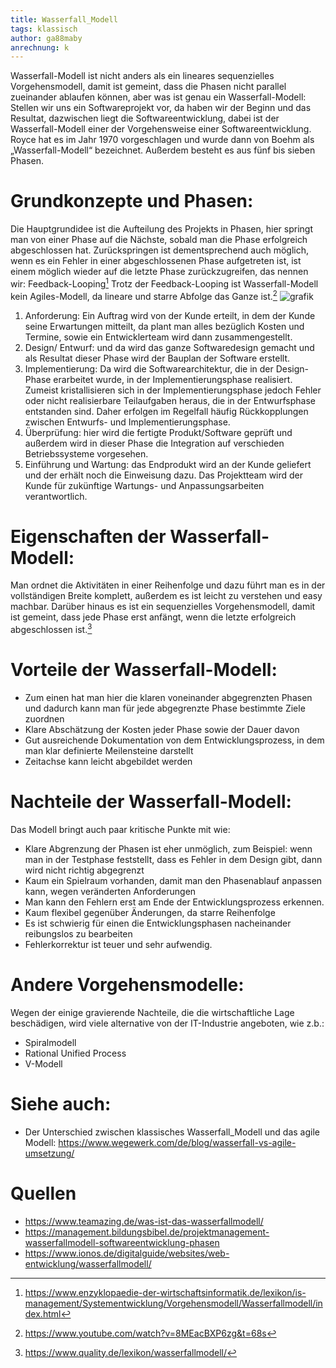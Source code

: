 ```yaml
---
title: Wasserfall_Modell
tags: klassisch
author: ga88maby
anrechnung: k
---
```


Wasserfall-Modell ist nicht anders als ein lineares sequenzielles Vorgehensmodell, damit ist gemeint, dass die Phasen nicht parallel zueinander ablaufen können, aber was ist genau ein Wasserfall-Modell: Stellen wir uns ein Softwareprojekt vor, da haben wir der Beginn und das Resultat, dazwischen liegt die Softwareentwicklung, dabei ist der Wasserfall-Modell einer der Vorgehensweise einer Softwareentwicklung. Royce hat es im Jahr 1970 vorgeschlagen und wurde dann von Boehm als „Wasserfall-Modell“ bezeichnet. Außerdem besteht es aus fünf bis sieben Phasen.


# Grundkonzepte und Phasen: 

Die Hauptgrundidee ist die Aufteilung des Projekts in Phasen, hier springt man von einer Phase auf die Nächste, sobald man die Phase erfolgreich abgeschlossen hat. Zurückspringen ist dementsprechend auch möglich, wenn es ein Fehler in einer abgeschlossenen Phase aufgetreten ist, ist einem möglich wieder auf die letzte Phase zurückzugreifen, das nennen wir: Feedback-Looping[^1]
Trotz der Feedback-Looping ist Wasserfall-Modell kein Agiles-Modell, da lineare und starre Abfolge das Ganze ist.[^2]
![grafik](https://user-images.githubusercontent.com/92948697/140793137-1926260c-4338-4e2d-8604-38e557577bbc.png)


1.  Anforderung:
Ein Auftrag wird von der Kunde erteilt, in dem der Kunde seine Erwartungen mitteilt, da plant man alles bezüglich Kosten und Termine, sowie ein Entwicklerteam wird dann zusammengestellt.
2. Design/ Entwurf:
und da wird das ganze Softwaredesign gemacht und als Resultat dieser Phase wird der Bauplan der Software erstellt.
3. Implementierung:
Da wird die Softwarearchitektur, die in der Design-Phase erarbeitet wurde, in der Implementierungsphase realisiert. Zumeist kristallisieren sich in der Implementierungsphase jedoch Fehler oder nicht realisierbare Teilaufgaben heraus, die in der Entwurfsphase entstanden sind. Daher erfolgen im Regelfall häufig Rückkopplungen zwischen Entwurfs- und Implementierungsphase.
4. Überprüfung:
hier wird die fertigte Produkt/Software geprüft und außerdem wird in dieser Phase die Integration auf verschieden Betriebssysteme vorgesehen. 
5. Einführung und Wartung: 
das Endprodukt wird an der Kunde geliefert und der erhält noch die Einweisung dazu. Das Projektteam wird der Kunde für zukünftige Wartungs- und Anpassungsarbeiten verantwortlich.

# Eigenschaften der Wasserfall-Modell:
Man ordnet die Aktivitäten in einer Reihenfolge und dazu führt man es in der vollständigen Breite komplett, außerdem es ist leicht zu verstehen und easy machbar. Darüber hinaus es ist ein sequenzielles Vorgehensmodell, damit ist gemeint, dass jede Phase erst anfängt, wenn die letzte erfolgreich abgeschlossen ist.[^3]


# Vorteile der Wasserfall-Modell:

* Zum einen hat man hier die klaren voneinander abgegrenzten Phasen und dadurch kann man für jede abgegrenzte Phase bestimmte Ziele zuordnen
* Klare Abschätzung der Kosten jeder Phase sowie der Dauer davon
* Gut ausreichende Dokumentation von dem Entwicklungsprozess, in dem man klar definierte Meilensteine darstellt
* Zeitachse kann leicht abgebildet werden  


# Nachteile der Wasserfall-Modell:
Das Modell bringt auch paar kritische Punkte mit wie:
* Klare Abgrenzung der Phasen ist eher unmöglich, zum Beispiel: wenn man in der Testphase feststellt, dass es Fehler in dem Design gibt, dann wird nicht richtig abgegrenzt
* Kaum ein Spielraum vorhanden, damit man den Phasenablauf anpassen kann, wegen veränderten Anforderungen
* Man kann den Fehlern erst am Ende der Entwicklungsprozess erkennen.
* Kaum flexibel gegenüber Änderungen, da starre Reihenfolge 
* Es ist schwierig für einen die Entwicklungsphasen nacheinander reibungslos zu bearbeiten
* Fehlerkorrektur ist teuer und sehr aufwendig.


# Andere Vorgehensmodelle:
  Wegen der einige gravierende Nachteile, die die wirtschaftliche Lage beschädigen, wird viele alternative von der IT-Industrie angeboten, wie z.b.:
*	Spiralmodell
*	Rational Unified Process
*	V-Modell



# Siehe auch:

* Der Unterschied zwischen klassisches Wasserfall_Modell und das agile Modell:
  https://www.wegewerk.com/de/blog/wasserfall-vs-agile-umsetzung/

# Quellen

[^1]:https://www.enzyklopaedie-der-wirtschaftsinformatik.de/lexikon/is-management/Systementwicklung/Vorgehensmodell/Wasserfallmodell/index.html
[^2]:https://www.youtube.com/watch?v=8MEacBXP6zg&t=68s
[^3]:https://www.quality.de/lexikon/wasserfallmodell/   
* https://www.teamazing.de/was-ist-das-wasserfallmodell/
* https://management.bildungsbibel.de/projektmanagement-wasserfallmodell-softwareentwicklung-phasen
* https://www.ionos.de/digitalguide/websites/web-entwicklung/wasserfallmodell/

